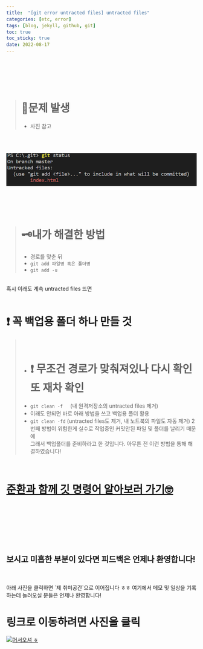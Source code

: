 ```yaml
---
title:  "[git error untracted files] untracted files"
categories: [etc, error] 
tags: [blog, jekyll, github, git]
toc: true
toc_sticky: true
date: 2022-08-17
---
```


<br>
<br>
<br>
<br>

> # 🚨문제 발생
> * 사진 참고

<br>
<br>

![Desktop View](/assets/img/git-error/untracted-files/1.PNG)

<br>
<br>
<br>

> # 🗝내가 해결한 방법 
> * 경로를 맞춘 뒤
> * `git add 파일명 혹은 폴더명`
> * `git add -u`

<br>
혹시 이래도 계속 untracted files 뜨면

<br>
<br>

# ❗ 꼭 백업용 폴더 하나 만들 것

>
><br>
>
> * # ❗ 무조건 경로가 맞춰져있나 다시 확인 또 재차 확인
> * `git clean -f`  &nbsp;&nbsp;&nbsp; (내 원격저장소의 untracted files 제거)
> * 이래도 안되면 바로 아래 방법을 쓰고 백업용 폴더 활용
> * `git clean -fd`    (untracted files도 제거, 내 노트북의 파일도 자동 제거)
> 2번째 방법이 위험한게 실수로 작업중인 커밋안된 파일 및 폴더를 날리기 때문에\
> 그래서 백업폴더를 준비하라고 한 것입니다.
> 아무튼 전 이런 방법을 통해 해결하였습니다!

<br> 


# [준환과 함께 깃 명령어 알아보러 가기🤓](https://joonhwan2.github.io/posts/git-add/)

<br>
<br>
<br>
<br>
<br>
<br>

## 보시고 미흡한 부분이 있다면 피드백은 언제나 환영합니다!

<br>
<br>
아래 사진을 클릭하면 `제 취미공간`으로 이어집니다 ㅎㅎ 여기에서 메모 및 일상을 기록하는데 놀러오실 분들은 언제나 환영합니다!

<br>

# 링크로 이동하려면 사진을 클릭

[![어서오셔 ㅎ](https://encrypted-tbn0.gstatic.com/images?q=tbn:ANd9GcQk-zPB4TCuWRNJVIF0aWgniDPNJgUTdXmILg&usqp=CAU)](https://discord.gg/zkzk5xtm)